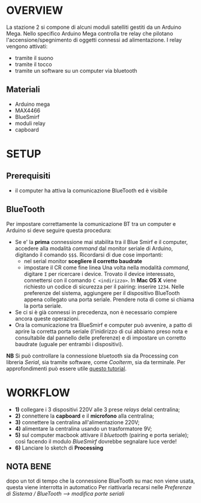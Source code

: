 # OVERVIEW
La stazione 2 si compone di alcuni moduli satelliti gestiti da un Arduino Mega.
Nello specifico Arduino Mega controlla tre relay che pilotano l'accensione/spegnimento di oggetti connessi ad alimentazione.
I relay vengono attivati: 
* tramite il suono
* tramite il tocco
* tramite un software su un computer via bluetooth

## Materiali
* Arduino mega
* MAX4466
* BlueSmirf
* moduli relay
* capboard

# SETUP

## Prerequisiti
* il computer ha attiva la comunicazione BlueTooth ed è visibile

## BlueTooth
Per impostare correttamente la comunicazione BT tra un computer e Arduino si deve seguire questa procedura:
* Se e' la **prima** connessione mai stabilita tra il Blue Smirf e il computer, accedere alla modalità _command_ dal monitor seriale di Arduino, digitando il comando `$$$`. 
  Ricordarsi di due cose importanti:
	+ nel serial monitor **scegliere il corretto baudrate**
	+ impostare il CR come fine linea
  Una volta nella modalità _command_, digitare `I` per ricercare i device. Trovato il device interessato, connettersi con il comando `C <indirizzo>`.
  In **Mac OS X** viene richiesto un codice di sicurezza per il pairing: inserire `1234`.
  Nelle preferenze del sistema, aggiungere per il dispositivo BlueTooth appena collegato una porta seriale. Prendere nota di come si chiama la porta seriale.
* Se ci si è già connessi in precedenza, non è necessario compiere ancora queste operazioni.
* Ora la comunicazione tra BlueSmirf e computer può avvenire, a patto di aprire la corretta porta seriale (l'inidirizzo di cui abbiamo preso nota e consultabile dal pannello delle preferenze) e di impostare un corretto baudrate (uguale per entrambi i dispositivi).

**NB**
Si può controllare la connessione bluetooth sia da Processing con libreria _Serial_, sia tramite software, come _Coolterm_, sia da terminale.
Per approfondimenti può essere utile [questo tutorial](https://learn.sparkfun.com/tutorials/terminal-basics/command-line-windows-mac-linux). 


# WORKFLOW

* **1)** collegare i 3 dispositivi 220V alle 3 prese _relays_ delal centralina;
* **2)** connettere la **capboard** e il **microfono** alla centralina;
* **3)** connettere la centralina all'alimentazione 220V;
* **4)** alimentare la centralina usando un trasformatore 9V;
* **5)** sul computer macbook attivare il _bluetooth_ (pairing e porta seriale); così facendo il modulo _BlueSmirf_ dovrebbe segnalare luce verde!
* **6)** Lanciare lo sketch di **Processing**

## NOTA BENE
dopo un tot di tempo che la connessione BlueTooth su mac non viene usata, questa viene interrotta in automatico
Per riattivarla recarsi nelle _Preferenze di Sistema / BlueTooth --> modifica porte seriali_
